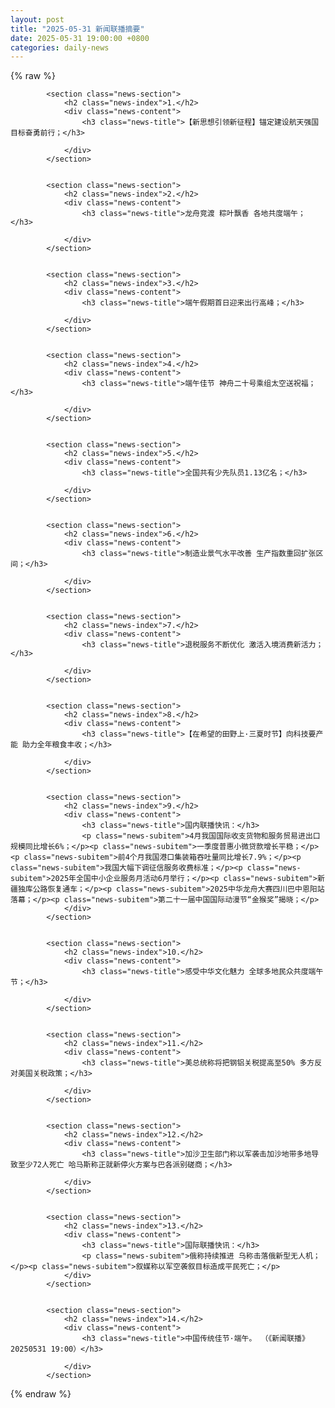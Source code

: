 ```yaml
---
layout: post
title: "2025-05-31 新闻联播摘要"
date: 2025-05-31 19:00:00 +0800
categories: daily-news
---
```

    
    
{% raw %}
<div class="news-container">

            <section class="news-section">
                <h2 class="news-index">1.</h2>
                <div class="news-content">
                    <h3 class="news-title">【新思想引领新征程】锚定建设航天强国目标奋勇前行；</h3>
                    
                </div>
            </section>
            

            <section class="news-section">
                <h2 class="news-index">2.</h2>
                <div class="news-content">
                    <h3 class="news-title">龙舟竞渡 粽叶飘香 各地共度端午；</h3>
                    
                </div>
            </section>
            

            <section class="news-section">
                <h2 class="news-index">3.</h2>
                <div class="news-content">
                    <h3 class="news-title">端午假期首日迎来出行高峰；</h3>
                    
                </div>
            </section>
            

            <section class="news-section">
                <h2 class="news-index">4.</h2>
                <div class="news-content">
                    <h3 class="news-title">端午佳节 神舟二十号乘组太空送祝福；</h3>
                    
                </div>
            </section>
            

            <section class="news-section">
                <h2 class="news-index">5.</h2>
                <div class="news-content">
                    <h3 class="news-title">全国共有少先队员1.13亿名；</h3>
                    
                </div>
            </section>
            

            <section class="news-section">
                <h2 class="news-index">6.</h2>
                <div class="news-content">
                    <h3 class="news-title">制造业景气水平改善 生产指数重回扩张区间；</h3>
                    
                </div>
            </section>
            

            <section class="news-section">
                <h2 class="news-index">7.</h2>
                <div class="news-content">
                    <h3 class="news-title">退税服务不断优化 激活入境消费新活力；</h3>
                    
                </div>
            </section>
            

            <section class="news-section">
                <h2 class="news-index">8.</h2>
                <div class="news-content">
                    <h3 class="news-title">【在希望的田野上·三夏时节】向科技要产能 助力全年粮食丰收；</h3>
                    
                </div>
            </section>
            

            <section class="news-section">
                <h2 class="news-index">9.</h2>
                <div class="news-content">
                    <h3 class="news-title">国内联播快讯：</h3>
                    <p class="news-subitem">4月我国国际收支货物和服务贸易进出口规模同比增长6%；</p><p class="news-subitem">一季度普惠小微贷款增长平稳；</p><p class="news-subitem">前4个月我国港口集装箱吞吐量同比增长7.9%；</p><p class="news-subitem">我国大幅下调征信服务收费标准；</p><p class="news-subitem">2025年全国中小企业服务月活动6月举行；</p><p class="news-subitem">新疆独库公路恢复通车；</p><p class="news-subitem">2025中华龙舟大赛四川巴中恩阳站落幕；</p><p class="news-subitem">第二十一届中国国际动漫节“金猴奖”揭晓；</p>
                </div>
            </section>
            

            <section class="news-section">
                <h2 class="news-index">10.</h2>
                <div class="news-content">
                    <h3 class="news-title">感受中华文化魅力 全球多地民众共度端午节；</h3>
                    
                </div>
            </section>
            

            <section class="news-section">
                <h2 class="news-index">11.</h2>
                <div class="news-content">
                    <h3 class="news-title">美总统称将把钢铝关税提高至50% 多方反对美国关税政策；</h3>
                    
                </div>
            </section>
            

            <section class="news-section">
                <h2 class="news-index">12.</h2>
                <div class="news-content">
                    <h3 class="news-title">加沙卫生部门称以军袭击加沙地带多地导致至少72人死亡 哈马斯称正就新停火方案与巴各派别磋商；</h3>
                    
                </div>
            </section>
            

            <section class="news-section">
                <h2 class="news-index">13.</h2>
                <div class="news-content">
                    <h3 class="news-title">国际联播快讯：</h3>
                    <p class="news-subitem">俄称持续推进 乌称击落俄新型无人机；</p><p class="news-subitem">叙媒称以军空袭叙目标造成平民死亡；</p>
                </div>
            </section>
            

            <section class="news-section">
                <h2 class="news-index">14.</h2>
                <div class="news-content">
                    <h3 class="news-title">中国传统佳节·端午。 （《新闻联播》 20250531 19:00）</h3>
                    
                </div>
            </section>
            
</div>
{% endraw %}